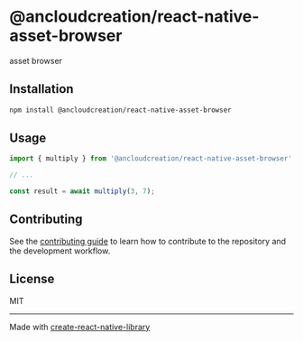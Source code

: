 # @ancloudcreation/react-native-asset-browser

asset browser

## Installation

```sh
npm install @ancloudcreation/react-native-asset-browser
```

## Usage

```js
import { multiply } from '@ancloudcreation/react-native-asset-browser';

// ...

const result = await multiply(3, 7);
```

## Contributing

See the [contributing guide](CONTRIBUTING.md) to learn how to contribute to the repository and the development workflow.

## License

MIT

---

Made with [create-react-native-library](https://github.com/callstack/react-native-builder-bob)

